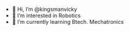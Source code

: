 - 👋 Hi, I’m @kingsmanvicky
- 👀 I’m interested in Robotics
- 🌱 I’m currently learning Btech. Mechatronics

<!---
kingsmanvicky/kingsmanvicky is a ✨ special ✨ repository because its `README.md` (this file) appears on your GitHub profile.
You can click the Preview link to take a look at your changes.
--->
